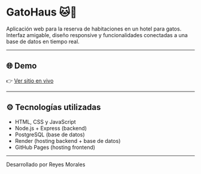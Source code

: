 # GatoHaus 🐱🏨

Aplicación web para la reserva de habitaciones en un hotel para gatos. Interfaz amigable, diseño responsive y funcionalidades conectadas a una base de datos en tiempo real.

---

## 🌐 Demo

👉 [Ver sitio en vivo](https://reyesmorales.github.io/gatohaus-frontend/)

---

## ⚙️ Tecnologías utilizadas

- HTML, CSS y JavaScript
- Node.js + Express (backend)
- PostgreSQL (base de datos)
- Render (hosting backend + base de datos)
- GitHub Pages (hosting frontend)

---

Desarrollado por Reyes Morales 

